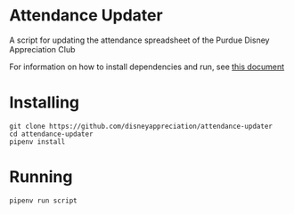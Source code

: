 # Attendance Updater

A script for updating the attendance spreadsheet of the Purdue Disney Appreciation Club

For information on how to install dependencies and run, see [this document](https://docs.google.com/document/d/1LDFT-0B5bO6OTwK1gdTGYILBp-rAtOb0WM0j0uoRrWw/edit?usp=sharing)


# Installing

    git clone https://github.com/disneyappreciation/attendance-updater
    cd attendance-updater
    pipenv install
    
# Running

    pipenv run script
